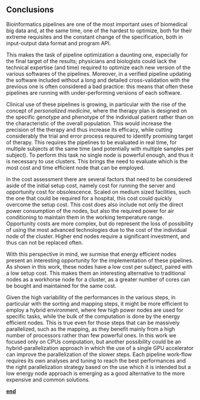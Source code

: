## Conclusions

Bioinformatics pipelines are one of the most important uses of biomedical big data and, at the same time, one of the hardest to optimize, both for their extreme requisites and the constant change of the specification, both in input-output data format and program API.

This makes the task of pipeline optimization a daunting one, especially for the final target of the results; physicians and biologists could lack the technical expertise (and time) required to optimize each new version of the various softwares of the pipelines.
Moreover, in a verified pipeline updating the software included without a long and detailed cross-validation with the previous one is often considered a bad practice: this means that often these pipelines are running with under-performing versions of each software.

Clinical use of these pipelines is growing, in particular with the rise of the concept of *personalized medicine*, where the therapy plan is designed on the specific genotype and phenotype of the individual patient rather than on the characteristic of the overall population.
This would increase the precision of the therapy and thus increase its efficacy, while cutting considerably the trial and error process required to identify promising target of therapy.
This requires the pipelines to be evaluated in real time, for multiple subjects at the same time (and potentially with multiple samples per subject).
To perform this task no single node is powerful enough, and thus it is necessary to use clusters.
This brings the need to evaluate which is the most cost and time efficient node that can be employed.

In the cost assessment there are several factors that need to be considered aside of the initial setup cost, namely cost for running the server and opportunity cost for obsolescence.
Scaled on medium sized facilities, such the one that could be required for a hospital, this cost could quickly overcome the setup cost.
This cost does also include not only the direct power consumption of the nodes, but also the required power for air conditioning to maintain them in the working temperature range.
Opportunity costs are more complex, but do represent the loss of possibility of using the most advanced technologies due to the cost of the individual node of the cluster.
Higher end nodes require a significant investment, and thus can not be replaced often.

With this perspective in mind, we surmise that energy efficient nodes present an interesting opportunity for the implementation of these pipelines.
As shown in this work, these nodes have a low cost per subject, paired with a low setup cost.
This makes them an interesting alternative to traditional nodes as a workhorse node for a cluster, as a greater number of cores can be bought and maintained for the same cost.

Given the high variability of the performances in the various steps, in particular with the sorting and mapping steps, it might be more efficient to employ a hybrid environment, where few high power nodes are used for specific tasks, while the bulk of the computation is done by the energy efficient nodes.
This is true even for those steps that can be massively parallelized, such as the mapping, as they benefit mainly from a high number of processors rather than few powerful ones.
In this work we focused only on CPUs computation, but another possibility could be an hybrid-parallelization approach in which the use of a single GPU accelerator can improve the parallelization of the slower steps.
Each pipeline work-flow requires its own analyses and tuning to reach the best performances and the right parallelization strategy based on the use which it is intended but a low energy node approach is emerging as a good alternative to the more expensive and common solutions.


[**end**](../../../README.md)
